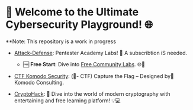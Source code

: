 # 🚀 Welcome to the Ultimate Cybersecurity Playground! 🌐
**Note: This repository is a work in progress

- [Attack-Defense](https://attackdefense.com/): Pentester Academy Labs! 🚨 A subscribtion iS needed.

    - 🆓 **Free Start**: Dive into [Free Community Labs](https://attackdefense.com/freelabs). 🌐💪
- [CTF Komodo Security](https://ctf.komodosec.com/): (🚩- CTF) Capture the Flag – Designed by🦎Komodo Consulting.
- [CryptoHack](https://cryptohack.org/): 🔐 Dive into the world of modern cryptography with entertaining and free learning platform! 💡💻
